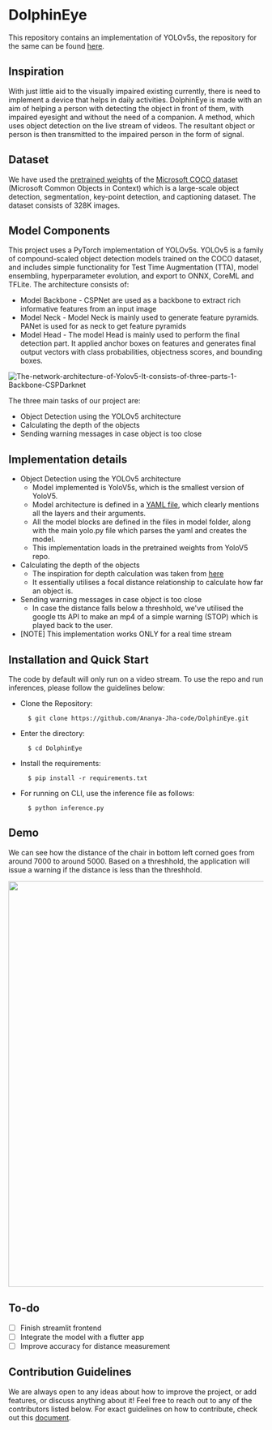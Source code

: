 # DolphinEye

This repository contains an implementation of YOLOv5s, the repository for the same can be found [here](https://github.com/ultralytics/yolov5).

## Inspiration
With just little aid to the visually impaired existing currently, there is need to implement a device that helps in daily activities. DolphinEye is made with an aim of helping a person with detecting the object in front of them, with impaired eyesight and without the need of a companion. A method, which uses object detection on the live stream of videos. The resultant object or person is then transmitted to the impaired person in the form of signal.

## Dataset
We have used the [pretrained weights](https://github.com/ultralytics/yolov5) of the [Microsoft COCO dataset](https://cocodataset.org/) (Microsoft Common Objects in Context)  which is a large-scale object detection, segmentation, key-point detection, and captioning dataset. The dataset consists of 328K images.

## Model Components
This project uses a PyTorch implementation of YOLOv5s. YOLOv5 is a family of compound-scaled object detection models trained on the COCO dataset, and includes simple functionality for Test Time Augmentation (TTA), model ensembling, hyperparameter evolution, and export to ONNX, CoreML and TFLite. 
The architecture consists of:
- Model Backbone - CSPNet are used as a backbone to extract rich informative features from an input image
- Model Neck - Model Neck is mainly used to generate feature pyramids. PANet is used for as neck to get feature pyramids
- Model Head - The model Head is mainly used to perform the final detection part. It applied anchor boxes on features and generates final output  vectors with class probabilities, objectness scores, and bounding boxes.

![The-network-architecture-of-Yolov5-It-consists-of-three-parts-1-Backbone-CSPDarknet](https://user-images.githubusercontent.com/72155378/134271959-55ad63a4-ef1a-40fc-9c04-9e2369e19aa3.jpg)

The three main tasks of our project are:
- Object Detection using the YOLOv5 architecture
- Calculating the depth of the objects
- Sending warning messages in case object is too close

## Implementation details
- Object Detection using the YOLOv5 architecture
   - Model implemented is YoloV5s, which is the smallest version of YoloV5. 
   - Model architecture is defined in a [YAML file](models/yolov5s.yaml), which clearly mentions all the layers and their arguments. 
   - All the model blocks are defined in the files in model folder, along with the main yolo.py file which parses the yaml and creates the model.
   - This implementation loads in the pretrained weights from YoloV5 repo.
- Calculating the depth of the objects
   - The inspiration for depth calculation was taken from [here](https://ieeexplore.ieee.org/document/9234074)
   - It essentially utilises a focal distance relationship to calculate how far an object is.
- Sending warning messages in case object is too close
   - In case the distance falls below a threshhold, we've utilised the google tts API to make an mp4 of a simple warning (STOP) which is played back to the user. 
- [NOTE] This implementation works ONLY for a real time stream
 
## Installation and Quick Start
The code by default will only run on a video stream.
To use the repo and run inferences, please follow the guidelines below:

- Clone the Repository: 

        $ git clone https://github.com/Ananya-Jha-code/DolphinEye.git
        
- Enter the directory: 

        $ cd DolphinEye
        
- Install the requirements:

        $ pip install -r requirements.txt

- For running on CLI, use the inference file as follows:

        $ python inference.py
        

## Demo
We can see how the distance of the chair in bottom left corned goes from around 7000 to around 5000. Based on a threshhold, the application will issue a warning if the distance is less than the threshhold.

<img src="misc/demo.gif" width="800">

## To-do
- [ ] Finish streamlit frontend
- [ ] Integrate the model with a flutter app
- [ ] Improve accuracy for distance measurement

## Contribution Guidelines
We are always open to any ideas about how to improve the project, or add features, or discuss anything about it! Feel free to reach out to any of the contributors listed below.
For exact guidelines on how to contribute, check out this [document](https://github.com/Ananya-Jha-code/DolphinEye/blob/main/contributing.md).


